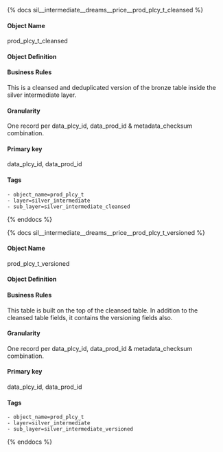 {% docs sil__intermediate__dreams__price__prod_plcy_t_cleansed %}

#### Object Name
prod_plcy_t_cleansed

#### Object Definition


#### Business Rules
This is a cleansed and deduplicated version of the bronze table inside the silver intermediate layer.

#### Granularity
One record per data_plcy_id, data_prod_id & metadata_checksum combination.

#### Primary key
data_plcy_id, data_prod_id

#### Tags
    - object_name=prod_plcy_t
    - layer=silver_intermediate
    - sub_layer=silver_intermediate_cleansed

{% enddocs %}

{% docs sil__intermediate__dreams__price__prod_plcy_t_versioned %}

#### Object Name
prod_plcy_t_versioned

#### Object Definition


#### Business Rules
This table is built on the top of the cleansed table. In addition to the cleansed table fields, it contains the versioning fields also.

#### Granularity
One record per data_plcy_id, data_prod_id & metadata_checksum combination.

#### Primary key
data_plcy_id, data_prod_id

#### Tags
    - object_name=prod_plcy_t
    - layer=silver_intermediate
    - sub_layer=silver_intermediate_versioned

{% enddocs %}